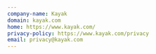 ```yaml
---
company-name: Kayak
domain: kayak.com
home: https://www.kayak.com/
privacy-policy: https://www.kayak.com/privacy
email: privacy@kayak.com
---
```




